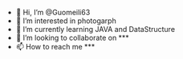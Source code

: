 - 👋 Hi, I’m @Guomeili63
- 👀 I’m interested in photogarph
- 🌱 I’m currently learning JAVA and DataStructure
- 💞️ I’m looking to collaborate on ***
- 📫 How to reach me ***

<!---
Guomeili63/Guomeili63 is a ✨ special ✨ repository because its `README.md` (this file) appears on your GitHub profile.
You can click the Preview link to take a look at your changes.
--->
